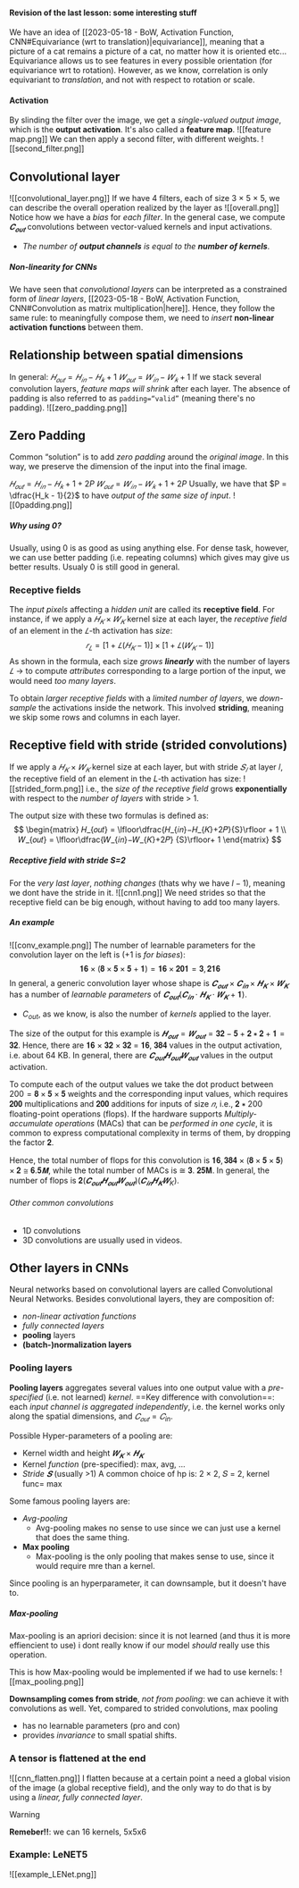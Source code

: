 #### Revision of the last lesson: some interesting stuff 
We have an idea of [[2023-05-18 - BoW, Activation Function, CNN#Equivariance (wrt to translation)|equivariance]], meaning that a picture of a cat remains a picture of a cat, no matter how it is oriented etc...
Equivariance allows us to see features in every possible orientation (for equivariance wrt to rotation).
However, as we know, correlation is only equivariant to _translation_, and not with respect to rotation or scale.

#### Activation
By slinding the filter over the image, we get a _single-valued output image_, which is the __output activation__. It's also called a __feature map__.
![[feature map.png]]
We can then apply a second filter, with different weights. 
![[second_filter.png]]

## Convolutional layer
![[convolutional_layer.png]]
If we have 4 filters, each of size 3 × 5 × 5, we can describe the overall operation realized by the layer as
![[overall.png]]
Notice how we have a _bias_ for _each filter_.
In the general case, we compute $𝑪_{𝒐𝒖𝒕}$ convolutions between vector-valued kernels and input activations.
- _The number of __output channels__ is equal to the __number of kernels___. 

##### Non-linearity for CNNs
We have seen that _convolutional layers_ can be interpreted as a constrained form of _linear layers_, [[2023-05-18 - BoW, Activation Function, CNN#Convolution as matrix multiplication|here]]. 
Hence, they follow the same rule: to meaningfully compose them, we need to _insert_ __non-linear activation__ __functions__ between them.

## Relationship between spatial dimensions
In general:
$𝐻_{𝑜𝑢𝑡} = 𝐻_{𝑖𝑛} − 𝐻_{𝑘} + 1$
$𝑊_{𝑜𝑢𝑡} = 𝑊_{𝑖𝑛} − 𝑊_{𝑘} + 1$
If we stack several convolution layers, _feature maps will shrink_ after each layer. The absence of padding is also referred to as `padding=“valid”` (meaning there's no padding).
![[zero_padding.png]]

## Zero Padding
Common “solution” is to add _zero padding_ around the _original image_.
In this way, we preserve the dimension of the input into the final image. 

$𝐻_{𝑜𝑢𝑡} = 𝐻_{𝑖𝑛} − 𝐻_{𝑘} + 1 + 2P$
$𝑊_{𝑜𝑢𝑡} = 𝑊_{𝑖𝑛} − 𝑊_{𝑘} + 1 + 2P$
Usually, we have that $P = \dfrac{H_k - 1}{2}$ to have _output of the same size of input_. 
![[0padding.png]]

##### Why using 0?
Usually, using 0 is as good as using anything else. 
For dense task, however, we can use better padding (i.e. repeating columns) which gives may give us better results. Usualy 0 is still good in general. 

### Receptive fields
The _input pixels_ affecting a _hidden unit_ are called its __receptive field__.
For instance, if we apply a $𝐻_𝐾 × 𝑊_𝐾$ kernel size at each layer, the _receptive field_ of an element in the $𝐿$-th activation has _size_:
$$𝑟_𝐿 = [1 + 𝐿 (𝐻_𝐾 − 1)] × [1 + 𝐿 (𝑊_𝐾 − 1)]$$
As shown in the formula, each size _grows __linearly___ with the number of layers $𝐿$ → to compute _attributes_ corresponding to a large portion of the input, we would need _too many layers_.

To obtain _larger receptive fields_ with a _limited number of layers_, we _down-sample_ the activations inside the network.
This involved __striding__, meaning we skip some rows and columns in each layer.

## Receptive field with stride (strided convolutions)
If we apply a $𝐻_𝐾$ × $𝑊_𝐾$ kernel size at each layer, but with stride $𝑆_𝑙$ at layer 𝑙, the receptive field of an element in the 𝐿-th activation has size:
![[strided_form.png]]
i.e., the _size of the receptive field_ grows __exponentially__ with respect to the _number of layers_ with stride > 1.

The output size with these two formulas is defined as:
$$
\begin{matrix}
𝐻_{𝑜𝑢𝑡} = \lfloor\dfrac{𝐻_{𝑖𝑛}−𝐻_{𝐾}+2𝑃}{S}\rfloor + 1 \\
𝑊_{𝑜𝑢𝑡} = \lfloor\dfrac{𝑊_{𝑖𝑛}−𝑊_{𝐾}+2𝑃} {S}\rfloor+ 1
\end{matrix}
$$
##### Receptive field with stride S=2
For the _very last layer_, _nothing changes_ (thats why we have $l-1$), meaning we dont have the stride in it. 
![[cnn1.png]]
We need strides so that the receptive field can be big enough, without having to add too many layers. 

##### An example
![[conv_example.png]]
The number of learnable parameters for the convolution layer on the left is (+1 is _for biases_):
$$𝟏𝟔 × (𝟖 × 𝟓 × 𝟓 + 𝟏) = 𝟏𝟔 × 𝟐𝟎𝟏 = 𝟑, 𝟐𝟏𝟔$$
In general, a generic convolution layer whose shape is $𝑪_{𝒐𝒖𝒕} × 𝑪_{𝒊𝒏} × 𝑯_𝑲 × 𝑾_𝑲$ has a number of _learnable parameters_ of $𝑪_{𝒐𝒖𝒕} (𝑪_{𝒊𝒏} \cdot 𝑯_𝑲 \cdot 𝑾_𝑲 + 𝟏)$.
- $C_{out}$, as we know, is also the number of _kernels_ applied to the layer. 

The size of the output for this example is $𝑯_{𝒐𝒖𝒕} = 𝑾_{𝒐𝒖𝒕} = 𝟑𝟐 − 𝟓 + 𝟐 ∗ 𝟐 + 𝟏 = 𝟑𝟐$.
Hence, there are 𝟏𝟔 × 𝟑𝟐 × 𝟑𝟐 = 𝟏𝟔, 𝟑𝟖𝟒 values in the output activation, i.e. about 64 KB. In general, there are $𝑪_{𝒐𝒖𝒕} 𝑯_{𝒐𝒖𝒕} 𝑾_{𝒐𝒖𝒕}$ values in the output activation.

To compute each of the output values we take the dot product between $200 = 𝟖 × 𝟓 × 𝟓$ weights and the corresponding input values, which requires $𝟐𝟎𝟎$ multiplications and $𝟐𝟎𝟎$ additions for inputs of size $𝑛$, i.e., 𝟐 ∗ 200 floating-point operations (flops). 
If the hardware supports _Multiply-accumulate operations_ (MACs) that can be _performed in one cycle_, it is common to express computational complexity in terms of them, by dropping the factor 𝟐.

Hence, the total number of flops for this convolution is $𝟏𝟔, 𝟑𝟖𝟒 × (𝟖 × 𝟓 × 𝟓) × 𝟐 ≅ 𝟔. 𝟓𝐌$, while the total number of MACs is ≅ 𝟑. 𝟐𝟓𝐌. 
In general, the number of flops is $𝟐 (𝑪_{𝒐𝒖𝒕} 𝑯_{𝒐𝒖𝒕} 𝑾_{𝒐𝒖𝒕}) (𝑪_{𝒊𝒏}𝑯_𝑲𝑾_K)$.

###### Other common convolutions
- 1D convolutions
- 3D convolutions are usually used in videos.

## Other layers in CNNs
Neural networks based on convolutional layers are called Convolutional Neural Networks. Besides convolutional layers, they are composition of:
- _non-linear activation functions_ 
- _fully connected layers_ 
- __pooling__ layers 
- __(batch-)normalization layers__

### Pooling layers
__Pooling layers__ aggregates several values into one output value with a _pre-specified_ (i.e. not learned) _kernel_. 
==Key difference with convolution==: each _input channel is aggregated independently_, i.e. the kernel works only along the spatial dimensions, and $𝐶_{𝑜𝑢𝑡} = 𝐶_{in}$.

Possible Hyper-parameters of a pooling are:
- Kernel width and height $𝑾_𝑲 × 𝑯_𝑲$ 
- Kernel _function_ (pre-specified): max, avg, … 
- _Stride_ $𝑺$ (usually >1) 
A common choice of hp is: 2 × 2, 𝑆 = 2, kernel func= max

Some famous pooling layers are:
- _Avg-pooling_
	- Avg-pooling makes no sense to use since we can just use a kernel that does the same thing.
- __Max pooling__ 
	- Max-pooling is the only pooling that makes sense to use, since it would require mre than a kernel.  

Since pooling is an hyperparameter, it can downsample, but it doesn't have to. 

##### Max-pooling
Max-pooling is an apriori decision: since it is not learned (and thus it is more effiencient to use) i dont really know if our model _should_ really use this operation. 

This is how Max-pooling would be implemented if we had to use kernels:
![[max_pooling.png]]

__Downsampling comes from stride__, _not from pooling_: we can achieve it with convolutions as well. Yet, compared to strided convolutions, max pooling 
- has no learnable parameters (pro and con) 
- provides _invariance_ to small spatial shifts.

### A tensor is flattened at the end
![[cnn_flatten.png]]
I flatten because at a certain point a need a global vision of the image (a global receptive field), and the only way to do that is by using a _linear, fully connected layer_.

>[!WARNING]
>__Remeber!!__: we can 
16 kernels, 5x5x6 

### Example: LeNET5
![[example_LENet.png]]